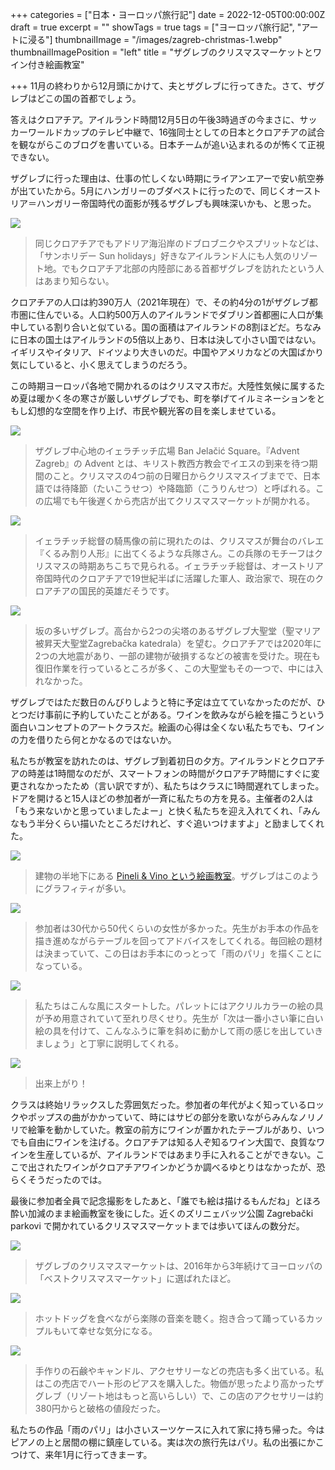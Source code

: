 +++
categories = ["日本・ヨーロッパ旅行記"]
date = 2022-12-05T00:00:00Z
draft = true
excerpt = ""
showTags = true
tags = ["ヨーロッパ旅行記", "アートに浸る"]
thumbnailImage = "/images/zagreb-christmas-1.webp"
thumbnailImagePosition = "left"
title = "ザグレブのクリスマスマーケットとワイン付き絵画教室"

+++
11月の終わりから12月頭にかけて、夫とザグレブに行ってきた。さて、ザグレブはどこの国の首都でしょう。

<!--more-->

答えはクロアチア。アイルランド時間12月5日の午後3時過ぎの今まさに、サッカーワールドカップのテレビ中継で、16強同士としての日本とクロアチアの試合を観ながらこのブログを書いている。日本チームが追い込まれるのが怖くて正視できない。

ザグレブに行った理由は、仕事の忙しくない時期にライアンエアーで安い航空券が出ていたから。5月にハンガリーのブダペストに行ったので、同じくオーストリア＝ハンガリー帝国時代の面影が残るザグレブも興味深いかも、と思った。

![](/images/map-of-croatia.jpg)

> 同じクロアチアでもアドリア海沿岸のドブロブニクやスプリットなどは、「サンホリデー Sun holidays」好きなアイルランド人にも人気のリゾート地。でもクロアチア北部の内陸部にある首都ザグレブを訪れたという人はあまり知らない。

クロアチアの人口は約390万人（2021年現在）で、その約4分の1がザグレブ都市圏に住んでいる。人口約500万人のアイルランドでダブリン首都圏に人口が集中している割り合いと似ている。国の面積はアイルランドの8割ほどだ。ちなみに日本の国土はアイルランドの5倍以上あり、日本は決して小さい国ではない。イギリスやイタリア、ドイツより大きいのだ。中国やアメリカなどの大国ばかり気にしていると、小く思えてしまうのだろう。

この時期ヨーロッパ各地で開かれるのはクリスマス市だ。大陸性気候に属するため夏は暖かく冬の寒さが厳しいザグレブでも、町を挙げてイルミネーションをともし幻想的な空間を作り上げ、市民や観光客の目を楽しませている。

![](/images/zagreb-christmas-2.webp)

> ザグレブ中心地のイェラチッチ広場 Ban Jelačić Square。『Advent Zagreb』の Advent とは、キリスト教西方教会でイエスの到来を待つ期間のこと。クリスマスの4つ前の日曜日からクリスマスイブまでで、日本語では待降節（たいこうせつ）や降臨節（こうりんせつ）と呼ばれる。この広場でも午後遅くから売店が出てクリスマスマーケットが開かれる。

![](/images/zagreb-christmas-1.webp)

> イェラチッチ総督の騎馬像の前に現れたのは、クリスマスが舞台のバレエ『くるみ割り人形』に出てくるような兵隊さん。この兵隊のモチーフはクリスマスの時期あちこちで見られる。イェラチッチ総督は、オーストリア帝国時代のクロアチアで19世紀半ばに活躍した軍人、政治家で、現在のクロアチアの国民的英雄だそうです。

![](/images/zagreb-cathedral.webp)

> 坂の多いザグレブ。高台から2つの尖塔のあるザグレブ大聖堂（聖マリア被昇天大聖堂Zagrebačka katedrala）を望む。クロアチアでは2020年に2つの大地震があり、一部の建物が破損するなどの被害を受けた。現在も復旧作業を行っているところが多く、この大聖堂もその一つで、中には入れなかった。

ザグレブではただ数日のんびりしようと特に予定は立てていなかったのだが、ひとつだけ事前に予約していたことがある。ワインを飲みながら絵を描こうという面白いコンセプトのアートクラスだ。絵画の心得は全くない私たちでも、ワインの力を借りたら何とかなるのではないか。

私たちが教室を訪れたのは、ザグレブ到着初日の夕方。アイルランドとクロアチアの時差は1時間なのだが、スマートフォンの時間がクロアチア時間にすぐに変更されなかったため（言い訳ですが）、私たちはクラスに1時間遅れてしまった。ドアを開けると15人ほどの参加者が一斉に私たちの方を見る。主催者の2人は「もう来ないかと思っていましたよー」と快く私たちを迎え入れてくれ、「みんなもう半分くらい描いたところだけれど、すぐ追いつけますよ」と励ましてくれた。

![](/images/zagreb-art-class-1.webp)

> 建物の半地下にある [Pineli & Vino という絵画教室](https://www.artbottega.hr/en/)。ザグレブはこのようにグラフィティが多い。

![](/images/zagreb-art-class-3.webp)

> 参加者は30代から50代くらいの女性が多かった。先生がお手本の作品を描き進めながらテーブルを回ってアドバイスをしてくれる。毎回絵の題材は決まっていて、この日はお手本にのっとって「雨のパリ」を描くことになっている。

![](/images/zagreb-art-class-2.webp)

> 私たちはこんな風にスタートした。パレットにはアクリルカラーの絵の具が予め用意されていて至れり尽くせり。先生が「次は一番小さい筆に白い絵の具を付けて、こんなふうに筆を斜めに動かして雨の感じを出していきましょう」と丁寧に説明してくれる。

![](/images/zagreb-art-class-4.webp)

> 出来上がり！

クラスは終始リラックスした雰囲気だった。参加者の年代がよく知っているロックやポップスの曲がかかっていて、時にはサビの部分を歌いながらみんなノリノリで絵筆を動かしていた。教室の前方にワインが置かれたテーブルがあり、いつでも自由にワインを注げる。クロアチアは知る人ぞ知るワイン大国で、良質なワインを生産しているが、アイルランドではあまり手に入れることができない。ここで出されたワインがクロアチアワインかどうか調べるゆとりはなかったが、恐らくそうだったのでは。

最後に参加者全員で記念撮影をしたあと、「誰でも絵は描けるもんだね」とほろ酔い加減のまま絵画教室を後にした。近くのズリニェバッツ公園 Zagrebački parkovi で開かれているクリスマスマーケットまでは歩いてほんの数分だ。

![](/images/zagreb-christmas-5.webp)

> ザグレブのクリスマスマーケットは、2016年から3年続けてヨーロッパの「ベストクリスマスマーケット」に選ばれたほど。

![](/images/zagreb-christmas-3.webp)

> ホットドッグを食べながら楽隊の音楽を聴く。抱き合って踊っているカップルもいて幸せな気分になる。

![](/images/zagreb-christmas-4.webp)

> 手作りの石鹸やキャンドル、アクセサリーなどの売店も多く出ている。私はこの売店でハート形のピアスを購入した。物価が思ったより高かったザグレブ（リゾート地はもっと高いらしい）で、この店のアクセサリーは約380円からと破格の値段だった。

私たちの作品「雨のパリ」は小さいスーツケースに入れて家に持ち帰った。今はピアノの上と居間の棚に鎮座している。実は次の旅行先はパリ。私の出張にかこつけて、来年1月に行ってきまーす。